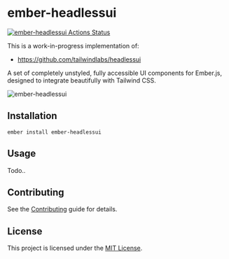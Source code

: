 # ember-headlessui

[![ember-headlessui Actions Status](https://github.com/GavinJoyce/ember-headlessui/workflows/CI/badge.svg)](https://github.com/GavinJoyce/ember-headlessui/actions)

This is a work-in-progress implementation of:

- https://github.com/tailwindlabs/headlessui

A set of completely unstyled, fully accessible UI components for Ember.js, designed to integrate beautifully with Tailwind CSS.

![ember-headlessui](https://user-images.githubusercontent.com/2526/110099076-ce070680-7d98-11eb-932b-afc075fc7b62.gif)

## Installation

```
ember install ember-headlessui
```

## Usage

Todo..

## Contributing

See the [Contributing](CONTRIBUTING.md) guide for details.

## License

This project is licensed under the [MIT License](LICENSE.md).
